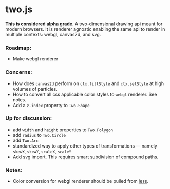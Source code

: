 two.js
======

__This is considered alpha grade__. A two-dimensional drawing api meant for modern browsers. It is renderer agnostic enabling the same api to render in multiple contexts: webgl, canvas2d, and svg.

### Roadmap:
+ Make webgl renderer

### Concerns:
+ How does `canvas2d` perform on `ctx.fillStyle` and `ctx.setStyle` at high volumes of particles.
+ How to convert all css applicable color styles to `webgl` renderer. See notes.
+ Add a `z-index` property to `Two.Shape`

### Up for discussion:
+ add `width` and `height` properties to `Two.Polygon`
+ add `radius` to `Two.Circle`
+ add `Two.Arc`
+ standardized way to apply other types of transformations — namely `skewX`, `skewY`, `scaleX`, `scaleY`
+ Add svg import. This requires smart subdivision of compound paths.

### Notes:
+ Color conversion for webgl renderer should be pulled from [less](https://github.com/cloudhead/less.js/blob/master/lib/less/functions.js).